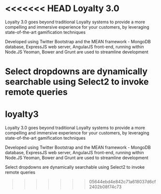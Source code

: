 <<<<<<< HEAD
Loyalty 3.0
==============

Loyalty 3.0 goes beyond traditional Loyalty systems to provide a more compelling and immersive experience for your customers, by leveraging state-of-the-art gamification techniques

Developed using Twitter Bootstrap and the MEAN framework - MongoDB database, ExpressJS web server, AngularJS front-end, running within Node.JS
Yeoman, Bower and Grunt are used to streamline development

Select dropdowns are dynamically searchable using Select2 to invoke remote queries
=======
loyalty3
==============

Loyalty 3.0 goes beyond traditional Loyalty systems to provide a more compelling and immersive experience for your customers, by leveraging state-of-the-art gamification techniques

Developed using Twitter Bootstrap and the MEAN framework - MongoDB database, ExpressJS web server, AngularJS front-end, running within Node.JS
Yeoman, Bower and Grunt are used to streamline development

Select dropdowns are dynamically searchable using Select2 to invoke remote queries
>>>>>>> 05644ebd4e842c71a618037d6cf2402b08f74c73
